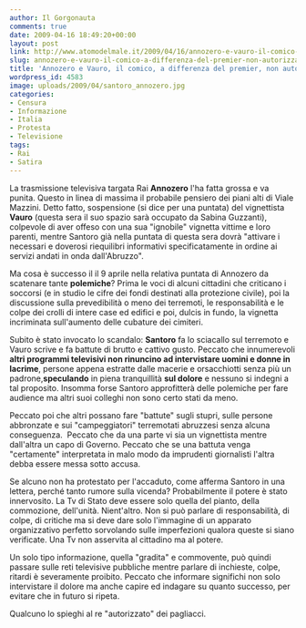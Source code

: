```yaml
---
author: Il Gorgonauta
comments: true
date: 2009-04-16 18:49:20+00:00
layout: post
link: http://www.atomodelmale.it/2009/04/16/annozero-e-vauro-il-comico-a-differenza-del-premier-non-autorizzato/
slug: annozero-e-vauro-il-comico-a-differenza-del-premier-non-autorizzato
title: 'Annozero e Vauro, il comico, a differenza del premier, non autorizzato. '
wordpress_id: 4583
image: uploads/2009/04/santoro_annozero.jpg
categories:
- Censura
- Informazione
- Italia
- Protesta
- Televisione
tags:
- Rai
- Satira
---
```


La trasmissione televisiva targata Rai **Annozero** l'ha fatta grossa e va punita. Questo in linea di massima il probabile pensiero dei piani alti di Viale Mazzini. Detto fatto, sospensione (si dice per una puntata) del vignettista **Vauro** (questa sera il suo spazio sarà occupato da Sabina Guzzanti), colpevole di aver offeso con una sua "ignobile" vignetta vittime e loro parenti, mentre Santoro già nella puntata di questa sera dovrà "attivare i necessari e doverosi riequilibri informativi specificatamente in ordine ai servizi andati in onda dall'Abruzzo".

Ma cosa è successo il il 9 aprile nella relativa puntata di Annozero da scatenare tante **polemiche**? Prima le voci di alcuni cittadini che criticano i soccorsi (e in studio le cifre dei fondi destinati alla protezione civile), poi la discussione sulla prevedibilità o meno dei terremoti, le responsabilità e le colpe dei crolli di intere case ed edifici e poi, dulcis in fundo, la vignetta incriminata sull'aumento delle cubature dei cimiteri.

Subito è stato invocato lo scandalo: **Santoro** fa lo sciacallo sul terremoto e Vauro scrive e fa battute di brutto e cattivo gusto. Peccato che innumerevoli **altri programmi televisivi non rinuncino ad intervistare uomini e donne in lacrime**, persone appena estratte dalle macerie e orsacchiotti senza più un padrone,**speculando** in piena tranquillità **sul dolore** e nessuno si indegni a tal proposito. Insomma forse Santoro approfitterà delle polemiche per fare audience ma altri suoi colleghi non sono certo stati da meno.

Peccato poi che altri possano fare "battute" sugli stupri, sulle persone abbronzate e sui "campeggiatori" terremotati abruzzesi senza alcuna conseguenza.  Peccato che da una parte vi sia un vignettista mentre dall'altra un capo di Governo. Peccato che se una battuta venga "certamente" interpretata in malo modo da imprudenti giornalisti l'altra debba essere messa sotto accusa.

Se alcuno non ha protestato per l'accaduto, come afferma Santoro in una lettera, perché tanto rumore sulla vicenda? Probabilmente il potere è stato innervosito. La Tv di Stato deve essere solo quella del pianto, della commozione, dell'unità. Nient'altro. Non si può parlare di responsabilità, di colpe, di critiche ma si deve dare solo l'immagine di un apparato organizzativo perfetto sorvolando sulle imperfezioni qualora queste si siano verificate. Una Tv non asservita al cittadino ma al potere.

Un solo tipo informazione, quella "gradita" e commovente, può quindi passare sulle reti televisive pubbliche mentre parlare di inchieste, colpe, ritardi è severamente proibito. Peccato che informare significhi non solo intervistare il dolore ma anche capire ed indagare su quanto successo, per evitare che in futuro si ripeta.

Qualcuno lo spieghi al re "autorizzato" dei pagliacci.

